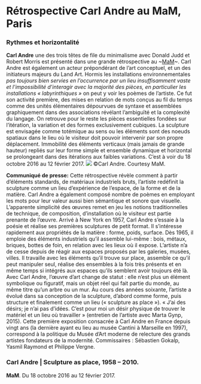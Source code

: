 # 
# Rétrospective Carl Andre au MaM, Paris
### Rythmes et horizontalité
**Carl Andre** une des trois têtes de file du minimalisme avec Donald Judd et Robert Morris est présenté dans une grande rétrospective au ~[MaM](http://www.mam.paris.fr/fr/expositions/exposition-carl-andre)~. Carl Andre est également un acteur prépondérant de l’art conceptuel, et un des initiateurs majeurs du Land Art.
Hormis les installations environnementales _pas toujours bien servies en l’occurrence par un lieu insuffisamment vaste et l’impossibilité d’interagir avec la majorité des pièces, en particulier les installations « labyrinthiques »_ on peut y voir les poèmes de l’artiste. Ce fut son activité première, des mises en relation de mots conçus au fil du temps comme des unités élémentaires dépourvues de syntaxe et assemblées graphiquement dans des associations révélant l’ambiguïté et la complexité du langage.
On retrouve pour le reste les pièces essentielles fondées sur l’itération, la variation et des formes exclusivement cubiques. La sculpture est envisagée comme totémique au sens ou les éléments sont des noeuds spatiaux dans le lieu où le visiteur doit pouvoir intervenir par son propre déplacement. Immobilité des éléments verticaux (mais jamais de grande hauteur) repliés sur leur forme simple et ensemble dynamique et horizontal se prolongeant dans des itérations aux faibles variations.
C’est à voir du 18 octobre 2016 au 12 février 2017.
![](carl-andre/carl-andresculptureland-artminimalismconeptual-artparis2017mamexhibitionsolo-showsculpture-as-place.742402-1030x515.jpg)
©Carl Andre. Courtesy MaM.
 
**Communiqué de presse:**
Cette rétrospective révèle comment à partir d’éléments standards, de matériaux industriels bruts, l’artiste redéfinit la sculpture comme un lieu d’expérience de l’espace, de la forme et de la matière. Carl Andre a également composé nombre de poèmes en employant les mots pour leur valeur aussi bien sémantique et sonore que visuelle. L’apparente simplicité des œuvres remet en jeu les notions traditionnelles de technique, de composition, d’installation où le visiteur est partie prenante de l’œuvre.
Arrivé à New York en 1957, Carl Andre s’essaie à la poésie et réalise ses premières sculptures de petit format. Il s’intéresse rapidement aux propriétés de la matière : forme, poids, surface. Dès 1965, il emploie des éléments industriels qu’il assemble lui-même : bois, métaux, briques, bottes de foin, en relation avec les lieux où il expose. L’artiste n’a de cesse depuis de réagir aux espaces proposés par les galeries, musées, villes. Il travaille avec les éléments qu’il trouve sur place, assemble ce qu’il peut manipuler seul, réalise des ensembles à la fois très présents et en même temps si intégrés aux espaces qu’ils semblent avoir toujours été là.
Avec Carl Andre, l’œuvre d’art change de statut : elle n’est plus un élément symbolique ou figuratif, mais un objet réel qui fait partie du monde, au même titre qu’un arbre ou un mur. Au cours des années soixante, l’artiste a évolué dans sa conception de la sculpture, d’abord comme forme, puis structure et finalement comme un lieu (« sculpture as place »). « J’ai des désirs; je n’ai pas d’idées. C’est pour moi un désir physique de trouver le matériel et un lieu où travailler » (entretien de l’artiste avec Marta Gynp, 2015).
Cette première exposition consacrée à Carl Andre en France depuis vingt ans (la dernière ayant eu lieu au musée Cantini à Marseille en 1997), correspond à la politique du Musée d’Art moderne de relecture des grands artistes fondateurs de la modernité.
Commissaires : Sébastien Gokalp, Yasmil Raymond et Philippe Vergne.

### Carl Andre | Sculpture as place, 1958 – 2010.
**MaM**.
Du 18 octobre 2016 au 12 février 2017.
